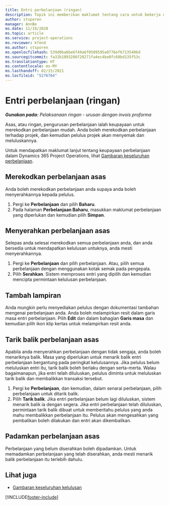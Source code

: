 ```yaml
---
title: Entri perbelanjaan (ringan)
description: Topik ini memberikan maklumat tentang cara untuk bekerja dengan entri perbelanjaan dalam pelaksanaan ringan.
author: stsporen
manager: AnnBe
ms.date: 11/19/2020
ms.topic: article
ms.service: project-operations
ms.reviewer: kfend
ms.author: stsporen
ms.openlocfilehash: 539d0ba6be6f49a6f0509595a0776ef67135496d
ms.sourcegitcommit: fa32b1893286f20271fa4ec4be8fc68bd135f53c
ms.translationtype: HT
ms.contentlocale: ms-MY
ms.lasthandoff: 02/15/2021
ms.locfileid: "5276764"
---
```

# <a name="expense-entry-lite"></a>Entri perbelanjaan (ringan)

_**Gunakan pada:** Pelaksanaan ringan - urusan dengan invois proforma_

Asas, atau ringan, pengurusan perbelanjaan ialah keupayaan untuk merekodkan perbelanjaan mudah. Anda boleh merekodkan perbelanjaan terhadap projek, dan kemudian pelulus projek akan menyemak dan meluluskannya.

Untuk mendapatkan maklumat lanjut tentang keupayaan perbelanjaan dalam Dynamics 365 Project Operations, lihat [Gambaran keseluruhan perbelanjaan](expense-overview.md).

## <a name="capture-a-basic-expense"></a>Merekodkan perbelanjaan asas

Anda boleh merekodkan perbelanjaan anda supaya anda boleh menyerahkannya kepada pelulus.

1. Pergi ke **Perbelanjaan** dan pilih **Baharu**.
2. Pada halaman **Perbelanjaan Baharu**, masukkan maklumat perbelanjaan yang diperlukan dan kemudian pilih **Simpan**.

## <a name="submit-a-basic-expense"></a>Menyerahkan perbelanjaan asas

Selepas anda selesai merekodkan semua perbelanjaan anda, dan anda bersedia untuk mendapatkan kelulusan untuknya, anda mesti menyerahkannya.

1. Pergi ke **Perbelanjaan** dan pilih perbelanjaan. Atau, pilih semua perbelanjaan dengan menggunakan kotak semak pada pengepala.
2. Pilih **Serahkan**. Sistem memproses entri yang dipilih dan kemudian mencipta permintaan kelulusan perbelanjaan.

## <a name="add-an-attachment"></a>Tambah lampiran

Anda mungkin perlu menyediakan pelulus dengan dokumentasi tambahan mengenai perbelanjaan anda. Anda boleh melampirkan resit dalam garis masa entri perbelanjaan. Pilih **Edit** dan dalam bahagian **Garis masa** dan kemudian pilih ikon klip kertas untuk melampirkan resit anda.

## <a name="recall-a-basic-expense"></a>Tarik balik perbelanjaan asas

Apabila anda menyerahkan perbelanjaan dengan tidak sengaja, anda boleh menariknya balik. Masa yang diperlukan untuk menarik balik entri perbelanjaan bergantung pada peringkat kelulusannya.  Jika pelulus belum meluluskan entri itu, tarik balik boleh berlaku dengan serta-merta. Walau bagaimanapun, jika entri telah diluluskan, pelulus diminta untuk meluluskan tarik balik dan membalikkan transaksi tersebut.

1. Pergi ke **Perbelanjaan**, dan kemudian, dalam senarai perbelanjaan, pilih perbelanjaan untuk ditarik balik.
2. Pilih **Tarik balik**. Jika entri perbelanjaan belum lagi diluluskan, sistem menarik balik ia dengan segera. Jika entri perbelanjaan telah diluluskan, permintaan tarik balik dibuat untuk memberitahu pelulus yang anda mahu membalikkan perbelanjaan itu. Pelulus akan mengesahkan yang pembalikan boleh dilakukan dan entri akan dikembalikan.

## <a name="delete-a-basic-expense"></a>Padamkan perbelanjaan asas

Perbelanjaan yang belum diserahkan boleh dipadamkan. Untuk memadamkan perbelanjaan yang telah diserahkan, anda mesti menarik balik perbelanjaan itu terlebih dahulu.

## <a name="see-also"></a>Lihat juga

- [Gambaran keseluruhan kelulusan](../approvals/approvals-overview.md)


[!INCLUDE[footer-include](../includes/footer-banner.md)]